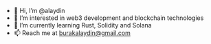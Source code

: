 - 👋 Hi, I’m @alaydin
- 👀 I’m interested in web3 development and blockchain technologies
- 🌱 I’m currently learning Rust, Solidity and Solana
- 📫 Reach me at burakalaydin@gmail.com

<!---
alaydin/alaydin is a ✨ special ✨ repository because its `README.md` (this file) appears on your GitHub profile.
You can click the Preview link to take a look at your changes.
--->
